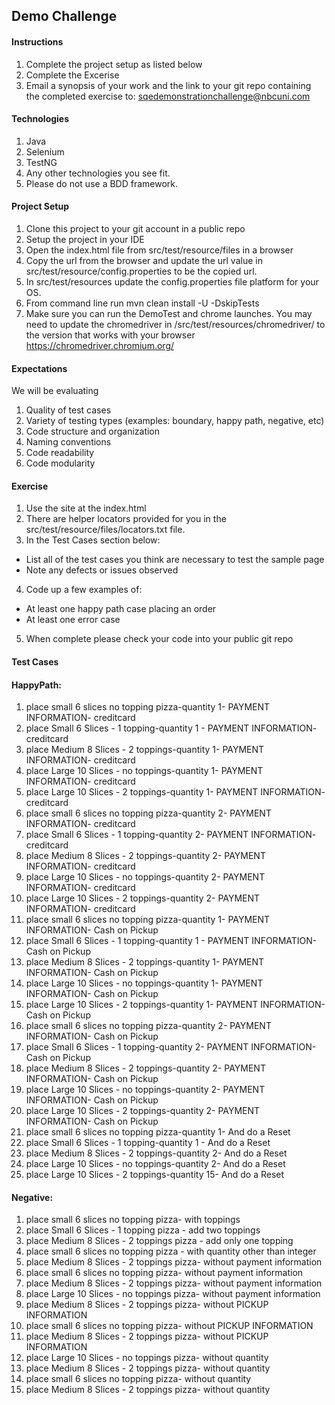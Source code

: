 ## Demo Challenge

#### Instructions
1. Complete the project setup as listed below
2. Complete the Excerise
3. Email a synopsis of your work and the link to your git repo containing the completed exercise to: sqedemonstrationchallenge@nbcuni.com

#### Technologies
1. Java
2. Selenium
3. TestNG
4. Any other technologies you see fit.
5. Please do not use a BDD framework.

#### Project Setup
1. Clone this project to your git account in a public repo
2. Setup the project in your IDE
3. Open the index.html file from src/test/resource/files in a browser
4. Copy the url from the browser and update the url value in src/test/resource/config.properties to be the copied url.
5. In src/test/resources update the config.properties file platform for your OS.
6. From command line run mvn clean install -U -DskipTests
7. Make sure you can run the DemoTest and chrome launches.  You may need to update the chromedriver in /src/test/resources/chromedriver/ to the version that works with your browser
   https://chromedriver.chromium.org/

#### Expectations
We will be evaluating
1. Quality of test cases
2. Variety  of testing types (examples: boundary, happy path, negative, etc)
3. Code structure and organization
4. Naming conventions
5. Code readability
6. Code modularity

#### Exercise
1. Use the site at the index.html
2. There are helper locators provided for you in the src/test/resource/files/locators.txt file.
3. In the Test Cases section below:
  - List all of the test cases you think are necessary to test the sample page
  - Note any defects or issues observed
4. Code up a few examples of:
  - At least one happy path case placing an order
  - At least one error case
5. When complete please check your code into your public git repo

#### Test Cases

   #### HappyPath:
1. place small 6 slices no topping pizza-quantity 1- PAYMENT INFORMATION- creditcard
2. place Small 6 Slices - 1 topping-quantity 1 - PAYMENT INFORMATION- creditcard
3. place Medium 8 Slices - 2 toppings-quantity 1- PAYMENT INFORMATION- creditcard
4. place Large 10 Slices - no toppings-quantity 1- PAYMENT INFORMATION- creditcard
5. place Large 10 Slices - 2 toppings-quantity 1- PAYMENT INFORMATION- creditcard
6. place small 6 slices no topping pizza-quantity 2- PAYMENT INFORMATION- creditcard
7. place Small 6 Slices - 1 topping-quantity 2- PAYMENT INFORMATION- creditcard
8. place Medium 8 Slices - 2 toppings-quantity 2- PAYMENT INFORMATION- creditcard
9. place Large 10 Slices - no toppings-quantity 2- PAYMENT INFORMATION- creditcard
10. place Large 10 Slices - 2 toppings-quantity 2- PAYMENT INFORMATION- creditcard
11. place small 6 slices no topping pizza-quantity 1- PAYMENT INFORMATION- Cash on Pickup
12. place Small 6 Slices - 1 topping-quantity 1 - PAYMENT INFORMATION- Cash on Pickup
13. place Medium 8 Slices - 2 toppings-quantity 1- PAYMENT INFORMATION- Cash on Pickup
14. place Large 10 Slices - no toppings-quantity 1- PAYMENT INFORMATION- Cash on Pickup
15. place Large 10 Slices - 2 toppings-quantity 1- PAYMENT INFORMATION- Cash on Pickup
16. place small 6 slices no topping pizza-quantity 2- PAYMENT INFORMATION- Cash on Pickup
17. place Small 6 Slices - 1 topping-quantity 2- PAYMENT INFORMATION- Cash on Pickup
18. place Medium 8 Slices - 2 toppings-quantity 2- PAYMENT INFORMATION- Cash on Pickup
19. place Large 10 Slices - no toppings-quantity 2- PAYMENT INFORMATION- Cash on Pickup
20. place Large 10 Slices - 2 toppings-quantity 2- PAYMENT INFORMATION- Cash on Pickup
21.  place small 6 slices no topping pizza-quantity 1- And do a Reset
22. place Small 6 Slices - 1 topping-quantity 1 - And do a Reset
23. place Medium 8 Slices - 2 toppings-quantity 2- And do a Reset
24. place Large 10 Slices - no toppings-quantity 2- And do a Reset
25. place Large 10 Slices - 2 toppings-quantity 15- And do a Reset

  #### Negative:
1. place small 6 slices no topping pizza- with toppings
2. place Small 6 Slices - 1 topping pizza - add two toppings
3. place Medium 8 Slices - 2 toppings pizza - add only one topping
4. place small 6 slices no topping pizza - with quantity other than integer
5. place Medium 8 Slices - 2 toppings pizza- without payment information
6. place small 6 slices no topping pizza- without payment information
7. place Medium 8 Slices - 2 toppings pizza- without payment information
8. place Large 10 Slices - no toppings pizza- without payment information
9. place Medium 8 Slices - 2 toppings pizza- without PICKUP INFORMATION
10. place small 6 slices no topping pizza- without PICKUP INFORMATION
11. place Medium 8 Slices - 2 toppings pizza- without PICKUP INFORMATION
12. place Large 10 Slices - no toppings pizza- without quantity
13. place Medium 8 Slices - 2 toppings pizza- without quantity
14. place small 6 slices no topping pizza- without quantity
15. place Medium 8 Slices - 2 toppings pizza- without quantity

 

